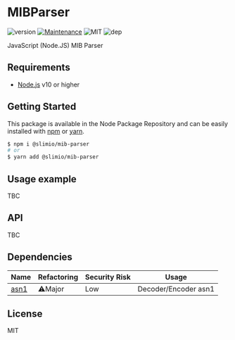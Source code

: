 # MIBParser
![version](https://img.shields.io/badge/dynamic/json.svg?url=https://raw.githubusercontent.com/SlimIO/MIBParser/master/package.json&query=$.version&label=Version)
[![Maintenance](https://img.shields.io/badge/Maintained%3F-yes-green.svg)](https://github.com/SlimIO/MIBParser/commit-activity)
![MIT](https://img.shields.io/github/license/mashape/apistatus.svg)
![dep](https://img.shields.io/david/slimio/timemap.svg)

JavaScript (Node.JS) MIB Parser

## Requirements
- [Node.js](https://nodejs.org/en/) v10 or higher

## Getting Started

This package is available in the Node Package Repository and can be easily installed with [npm](https://docs.npmjs.com/getting-started/what-is-npm) or [yarn](https://yarnpkg.com).

```bash
$ npm i @slimio/mib-parser
# or
$ yarn add @slimio/mib-parser
```

## Usage example
TBC

## API
TBC

## Dependencies

|Name|Refactoring|Security Risk|Usage|
|---|---|---|---|
|[asn1](https://github.com/joyent/node-asn1#readme)|⚠️Major|Low|Decoder/Encoder asn1|


## License
MIT
